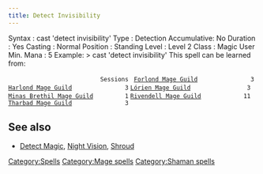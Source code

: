 ```yaml
---
title: Detect Invisibility
---
```


Syntax : cast 'detect invisibility' Type : Detection Accumulative: No
Duration : Yes Casting : Normal Position : Standing Level : Level 2
Class : Magic User Min. Mana : 5 Example: \> cast 'detect invisibility'
This spell can be learned from:

`                          Sessions `
[`Forlond Mage Guild`](Forlond_Mage_Guild "wikilink")`               3`
[`Harlond Mage Guild`](Harlond_Mage_Guild "wikilink")`               3`
[`Lórien Mage Guild`](Lórien_Mage_Guild "wikilink")`                3`
[`Minas Brethil Mage Guild`](Minas_Brethil_Mage_Guild "wikilink")`         1`
[`Rivendell Mage Guild`](Rivendell_Mage_Guild "wikilink")`            11`
[`Tharbad Mage Guild`](Tharbad_Mage_Guild "wikilink")`               3`

## See also

- [Detect Magic](Detect_Magic "wikilink"), [Night
  Vision](Night_Vision "wikilink"), [Shroud](Shroud "wikilink")

[Category:Spells](Category:Spells "wikilink") [Category:Mage
spells](Category:Mage_spells "wikilink") [Category:Shaman
spells](Category:Shaman_spells "wikilink")
